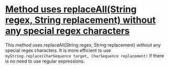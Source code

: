 # [Method uses replaceAll(String regex, String replacement) without any special regex characters](https://spotbugs.readthedocs.io/en/latest/bugDescriptions.html#IRA_INEFFICIENT_REPLACEALL)

 This method uses replaceAll(String regex, String replacement) without any special regex characters. 
It is more efficient to use
`myString.replace(CharSequence target, CharSequence replacement)`
if there is no need to use regular expressions.
